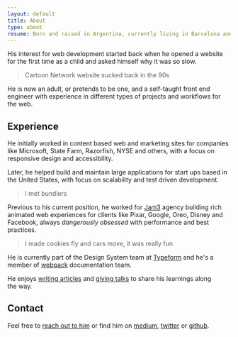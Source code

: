 ```yaml
---
layout: default
title: About
type: about
resume: Born and raised in Argentina, currently living in Barcelona and working as a front end engineer in Design Systems at Typeform.
---
```


His interest for web development started back when he opened a website for the first time as a child and asked himself why it was so slow.

> Cartoon Network website sucked back in the 90s

He is now an adult, or pretends to be one, and a self-taught front end engineer with experience in different types of projects and workflows for the web.

## Experience

He initially worked in content based web and marketing sites for companies like Microsoft, State Farm, Razorfish, NYSE and others, with a focus on responsive design and accessibility.

Later, he helped build and maintain large applications for start ups based in the United States, with focus on scalability and test driven development.

> I met bundlers

Previous to his current position, he worked for [Jam3](https://jam3.com) agency building rich animated web experiences for clients like Pixar, Google, Oreo, Disney and Facebook, always _dangerously obsessed_ with performance and best practices.

> I made cookies fly and cars move, it was really fun

He is currently part of the Design System team at [Typeform](https://www.typeform.com) and he's a member of [webpack](https://webpack.js.org) documentation team.

He enjoys [writing articles](/blog) and [giving talks](/talks) to share his learnings along the&nbsp;way.

## Contact

Feel free to [reach out to him](mailto:jmenichelli@gmail.com) or find him on [medium](https://medium.com/@jeremenichelli), [twitter](https://twitter.com/jeremenichelli) or&nbsp;[github](https://github.com/jeremenichelli).
